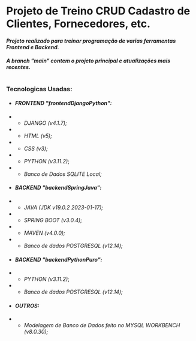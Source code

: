 # Projeto de Treino CRUD Cadastro de Clientes, Fornecedores, etc.

#### _Projeto realizado para treinar programação de varias ferramentas Frontend e Backend._
#### _A branch "main" contem o projeto principal e atualizações mais recentes._
#

### Tecnologicas Usadas:
- #### _FRONTEND "frontendDjangoPython":_
- - _DJANGO (v4.1.7);_ 
- - _HTML (v5);_ 
- - _CSS (v3);_
- - _PYTHON (v3.11.2)_;
- - _Banco de Dados SQLITE Local;_
- #### _BACKEND "backendSpringJava":_
- - _JAVA (JDK v19.0.2 2023-01-17);_
- - _SPRING BOOT (v3.0.4);_
- - _MAVEN (v4.0.0);_
- - _Banco de dados POSTGRESQL (v12.14);_
- #### _BACKEND "backendPythonPuro":_
- - _PYTHON (v3.11.2)_;
- - _Banco de dados POSTGRESQL (v12.14);_
- #### _OUTROS:_
- - _Modelagem de Banco de Dados feito no MYSQL WORKBENCH (v8.0.30);_
